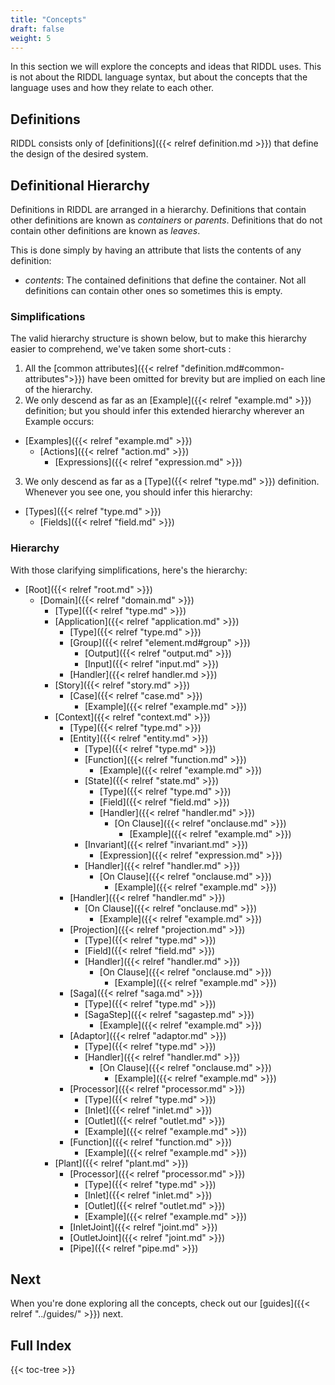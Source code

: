 ```yaml
---
title: "Concepts"
draft: false
weight: 5
---
```


In this section we will explore the concepts and ideas that RIDDL uses. This is
not about the RIDDL language syntax, but about the concepts that the
language uses and how they relate to each other.

## Definitions
RIDDL consists only of [definitions]({{< relref definition.md >}}) that 
define the design of the desired system.  

## Definitional Hierarchy

Definitions in RIDDL are arranged in a hierarchy. Definitions that contain other
definitions are known as *containers* or *parents*. Definitions that do not
contain other definitions are known as *leaves*.

This is done simply by having an attribute that lists the contents of any 
definition:

* _contents_: The contained definitions that define the container. Not all 
  definitions can contain other ones so sometimes this is empty.

### Simplifications
The valid hierarchy structure is shown below, but to make this hierarchy 
easier to comprehend, we've taken some short-cuts :

1. All the [common attributes]({{< relref "definition.md#common-attributes">}}) 
   have been omitted for brevity but are implied on each line of the 
   hierarchy.
2. We only descend as far as an [Example]({{< relref "example.md" >}}) 
   definition; but you should infer this extended hierarchy wherever an Example
   occurs:
  * [Examples]({{< relref "example.md" >}})
    * [Actions]({{< relref "action.md" >}})
      * [Expressions]({{< relref "expression.md" >}})
3. We only descend as far as a [Type]({{< relref "type.md" >}}) definition. 
   Whenever you see one, you should infer this hierarchy: 
  * [Types]({{< relref "type.md" >}})
    * [Fields]({{< relref "field.md" >}})

### Hierarchy
With those clarifying simplifications, here's the hierarchy:
* [Root]({{< relref "root.md" >}})
  * [Domain]({{< relref "domain.md" >}})
    * [Type]({{< relref "type.md" >}})
    * [Application]({{< relref "application.md" >}})
      * [Type]({{< relref "type.md" >}})
      * [Group]({{< relref "element.md#group" >}})
        * [Output]({{< relref "output.md" >}})
        * [Input]({{< relref "input.md" >}})
      * [Handler]({{< relref handler.md >}})
    * [Story]({{< relref "story.md" >}})
      * [Case]({{< relref "case.md" >}})
        * [Example]({{< relref "example.md" >}})
    * [Context]({{< relref "context.md" >}})
      * [Type]({{< relref "type.md" >}})
      * [Entity]({{< relref "entity.md" >}})
        * [Type]({{< relref "type.md" >}})
        * [Function]({{< relref "function.md" >}})
          * [Example]({{< relref "example.md" >}})
        * [State]({{< relref "state.md" >}})
          * [Type]({{< relref "type.md" >}})
          * [Field]({{< relref "field.md" >}})
          * [Handler]({{< relref "handler.md" >}})
            * [On Clause]({{< relref "onclause.md" >}})
              * [Example]({{< relref "example.md" >}})
        * [Invariant]({{< relref "invariant.md" >}})
          * [Expression]({{< relref "expression.md" >}})
        * [Handler]({{< relref "handler.md" >}})
          * [On Clause]({{< relref "onclause.md" >}})
            * [Example]({{< relref "example.md" >}})
      * [Handler]({{< relref "handler.md" >}})
        * [On Clause]({{< relref "onclause.md" >}})
          * [Example]({{< relref "example.md" >}})
      * [Projection]({{< relref "projection.md" >}})
        * [Type]({{< relref "type.md" >}})
        * [Field]({{< relref "field.md" >}})
        * [Handler]({{< relref "handler.md" >}})
          * [On Clause]({{< relref "onclause.md" >}})
            * [Example]({{< relref "example.md" >}})
      * [Saga]({{< relref "saga.md" >}})
        * [Type]({{< relref "type.md" >}})
        * [SagaStep]({{< relref "sagastep.md" >}})
          * [Example]({{< relref "example.md" >}})
      * [Adaptor]({{< relref "adaptor.md" >}})
        * [Type]({{< relref "type.md" >}})
        * [Handler]({{< relref "handler.md" >}})
          * [On Clause]({{< relref "onclause.md" >}})
            * [Example]({{< relref "example.md" >}})
      * [Processor]({{< relref "processor.md" >}})
        * [Type]({{< relref "type.md" >}})
        * [Inlet]({{< relref "inlet.md" >}}) 
        * [Outlet]({{< relref "outlet.md" >}})
        * [Example]({{< relref "example.md" >}})
      * [Function]({{< relref "function.md" >}})
        * [Example]({{< relref "example.md" >}})
    * [Plant]({{< relref "plant.md" >}})
      * [Processor]({{< relref "processor.md" >}})
        * [Type]({{< relref "type.md" >}})
        * [Inlet]({{< relref "inlet.md" >}})
        * [Outlet]({{< relref "outlet.md" >}})
        * [Example]({{< relref "example.md" >}})
      * [InletJoint]({{< relref "joint.md" >}})
      * [OutletJoint]({{< relref "joint.md" >}})
      * [Pipe]({{< relref "pipe.md" >}})

## Next
When you're done exploring all the concepts, check out our 
[guides]({{< relref "../guides/" >}}) next.

## Full Index

{{< toc-tree >}}
